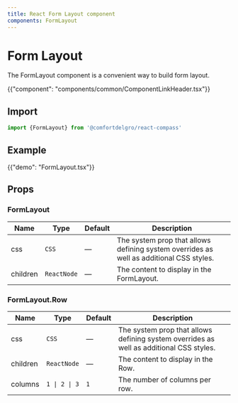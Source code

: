 ```yaml
---
title: React Form Layout component
components: FormLayout
---
```


# Form Layout

<p class="description">
The FormLayout component is a convenient way to build form layout.</p>

{{"component": "components/common/ComponentLinkHeader.tsx"}}

## Import

```js
import {FormLayout} from '@comfortdelgro/react-compass'
```

## Example

{{"demo": "FormLayout.tsx"}}

## Props

### FormLayout

| Name     | Type        | Default | Description                                                                             |
| -------- | ----------- | ------- | --------------------------------------------------------------------------------------- |
| css      | `CSS`       | —       | The system prop that allows defining system overrides as well as additional CSS styles. |
| children | `ReactNode` | —       | The content to display in the FormLayout.                                               |

### FormLayout.Row

| Name     | Type          | Default | Description                                                                             |
| -------- | ------------- | ------- | --------------------------------------------------------------------------------------- |
| css      | `CSS`         | —       | The system prop that allows defining system overrides as well as additional CSS styles. |
| children | `ReactNode`   | —       | The content to display in the Row.                                                      |
| columns  | `1 \| 2 \| 3` | `1`     | The number of columns per row.                                                          |

